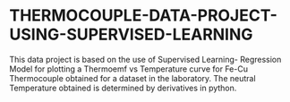 # THERMOCOUPLE-DATA-PROJECT-USING-SUPERVISED-LEARNING
This data project is based on the use of Supervised Learning- Regression Model for plotting a Thermoemf vs Temperature curve for Fe-Cu Thermocouple obtained for a dataset in the laboratory. The neutral Temperature obtained is determined by derivatives in python. 
